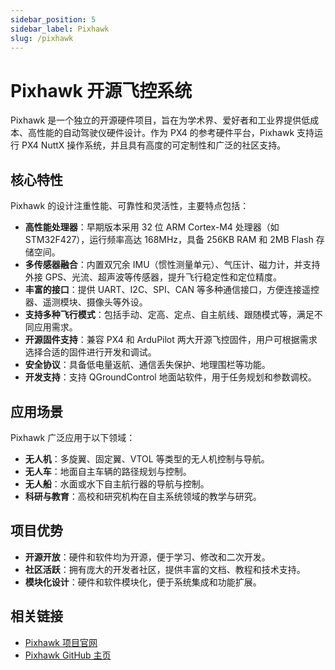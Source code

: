 ```yaml
---
sidebar_position: 5
sidebar_label: Pixhawk
slug: /pixhawk
---
```


# Pixhawk 开源飞控系统

Pixhawk 是一个独立的开源硬件项目，旨在为学术界、爱好者和工业界提供低成本、高性能的自动驾驶仪硬件设计。作为 PX4 的参考硬件平台，Pixhawk 支持运行 PX4 NuttX 操作系统，并且具有高度的可定制性和广泛的社区支持。



## 核心特性

Pixhawk 的设计注重性能、可靠性和灵活性，主要特点包括：

- **高性能处理器**：早期版本采用 32 位 ARM Cortex-M4 处理器（如 STM32F427），运行频率高达 168MHz，具备 256KB RAM 和 2MB Flash 存储空间。
- **多传感器融合**：内置双冗余 IMU（惯性测量单元）、气压计、磁力计，并支持外接 GPS、光流、超声波等传感器，提升飞行稳定性和定位精度。
- **丰富的接口**：提供 UART、I2C、SPI、CAN 等多种通信接口，方便连接遥控器、遥测模块、摄像头等外设。
- **支持多种飞行模式**：包括手动、定高、定点、自主航线、跟随模式等，满足不同应用需求。
- **开源固件支持**：兼容 PX4 和 ArduPilot 两大开源飞控固件，用户可根据需求选择合适的固件进行开发和调试。
- **安全协议**：具备低电量返航、通信丢失保护、地理围栏等功能。
- **开发支持**：支持 QGroundControl 地面站软件，用于任务规划和参数调校。



## 应用场景

Pixhawk 广泛应用于以下领域：

- **无人机**：多旋翼、固定翼、VTOL 等类型的无人机控制与导航。
- **无人车**：地面自主车辆的路径规划与控制。
- **无人船**：水面或水下自主航行器的导航与控制。
- **科研与教育**：高校和研究机构在自主系统领域的教学与研究。



## 项目优势

- **开源开放**：硬件和软件均为开源，便于学习、修改和二次开发。
- **社区活跃**：拥有庞大的开发者社区，提供丰富的文档、教程和技术支持。
- **模块化设计**：硬件和软件模块化，便于系统集成和功能扩展。



## 相关链接

- [Pixhawk 项目官网](https://pixhawk.org)
- [Pixhawk GitHub 主页](https://github.com/pixhawk)
